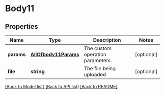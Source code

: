 # Body11

## Properties
Name | Type | Description | Notes
------------ | ------------- | ------------- | -------------
**params** | [**AllOfbody11Params**](AllOfbody11Params.md) | The custom operation parameters. | [optional] 
**file** | **string** | The file being uploaded | [optional] 

[[Back to Model list]](../../README.md#documentation-for-models) [[Back to API list]](../../README.md#documentation-for-api-endpoints) [[Back to README]](../../README.md)

